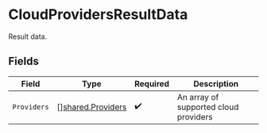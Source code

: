 # CloudProvidersResultData

Result data.


## Fields

| Field                                                         | Type                                                          | Required                                                      | Description                                                   |
| ------------------------------------------------------------- | ------------------------------------------------------------- | ------------------------------------------------------------- | ------------------------------------------------------------- |
| `Providers`                                                   | [][shared.Providers](../../../pkg/models/shared/providers.md) | :heavy_check_mark:                                            | An array of supported cloud providers                         |